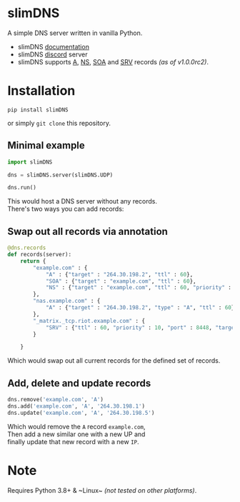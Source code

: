# slimDNS

A simple DNS server written in vanilla Python.

 * slimDNS [documentation](https://slimdns.readthedocs.io/en/latest/)
 * slimDNS [discord](https://discord.gg/CMjZbwR) server
 * slimDNS supports [A](https://slimdns.readthedocs.io/en/latest/record_types/A.html), [NS](https://slimdns.readthedocs.io/en/latest/record_types/NS.html), [SOA](https://slimdns.readthedocs.io/en/latest/record_types/SOA.html) and [SRV](https://slimdns.readthedocs.io/en/latest/record_types/SRV.html) records *(as of v1.0.0rc2)*.

# Installation

    pip install slimDNS

or simply `git clone` this repository.

## Minimal example

```py
import slimDNS

dns = slimDNS.server(slimDNS.UDP)

dns.run()
```

This would host a DNS server without any records.<br>
There's two ways you can add records:

Swap out all records via annotation
-----------------------------------
```py
@dns.records
def records(server):
	return {
		"example.com" : {
			"A" : {"target" : "264.30.198.2", "ttl" : 60},
			"SOA" : {"target" : "example.com", "ttl" : 60},
			"NS" : {"target" : "example.com", "ttl" : 60, "priority" : 10}
		},
		"nas.example.com" : {
			"A" : {"target" : "264.30.198.2", "type" : "A", "ttl" : 60}
		},
		"_matrix._tcp.riot.example.com" : {
			"SRV" : {"ttl" : 60, "priority" : 10, "port" : 8448, "target" : "nas.example.com"}
		}

	}
```

Which would swap out all current records for the defined set of records.

Add, delete and update records
------------------------------

```py
dns.remove('example.com', 'A')
dns.add('example.com', 'A', '264.30.198.1')
dns.update('example.com', 'A', '264.30.198.5')
```

Which would remove the `A` record `example.com`,<br>
Then add a new similar one with a new UP and<br>
finally update that new record with a new `IP`.

# Note

Requires Python 3.8+ & ~Linux~ *(not tested on other platforms)*.
